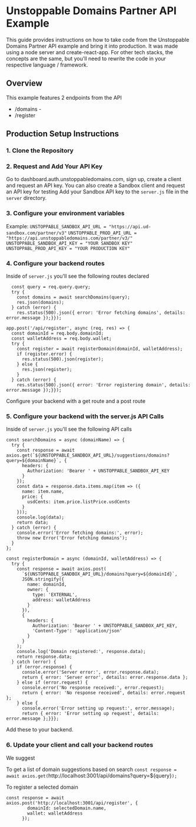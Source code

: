 # Unstoppable Domains Partner API Example

This guide provides instructions on how to take code from the Unstoppable Domains Partner API example and bring it into production. It was made using a node server and create-react-app. For other tech stacks, the concepts are the same, but you'll need to rewrite the code in your respective language / framework.

## Overview
This example features 2 endpoints from the API
- /domains - 
- /register

## Production Setup Instructions


### 1. Clone the Repository

### 2. Request and Add Your API Key
Go to dashboard.auth.unstoppabledomains.com, sign up, create a client and request an API key. You can also create a Sandbox client and request an API key for testing
Add your Sandbox API key to the `server.js` file in the `server` directory.

### 3. Configure your environment variables
Example:
`UNSTOPPABLE_SANDBOX_API_URL = "https://api.ud-sandbox.com/partner/v3"`
`UNSTOPPABLE_PROD_API_URL = "https://api.unstoppabledomains.com/partner/v3/"`
`UNSTOPPABLE_SANDBOX_API_KEY = "YOUR SANDBOX KEY" `
`UNSTOPPABL_PROD_API_KEY = "YOUR PRODUCTION KEY" `

### 4. Configure your backend routes
Inside of `server.js` you'll see the following routes declared
```app.get('/api/domains', async (req, res) => {
  const query = req.query.query;
  try {
    const domains = await searchDomains(query);
    res.json(domains);
  } catch (error) {
    res.status(500).json({ error: 'Error fetching domains', details: error.message });}});

app.post('/api/register', async (req, res) => {
  const domainId = req.body.domainId;
  const walletAddress = req.body.wallet;
  try {
    const register = await registerDomain(domainId, walletAddress);
    if (register.error) {
      res.status(500).json(register);
    } else {
      res.json(register);
    }
  } catch (error) {
    res.status(500).json({ error: 'Error registering domain', details: error.message });}});
```
Configure your backend with a get route and a post route

### 5. Configure your backend with the server.js API Calls
Inside of `server.js` you'll see the following API calls 
```
const searchDomains = async (domainName) => {
  try {
    const response = await axios.get(`${UNSTOPPABLE_SANDBOX_API_URL}/suggestions/domains?query=${domainName}`, {
      headers: {
        Authorization: 'Bearer ' + UNSTOPPABLE_SANDBOX_API_KEY
      }
    });
    const data = response.data.items.map(item => ({
      name: item.name,
      price: {
        usdCents: item.price.listPrice.usdCents
      }
    }));
    console.log(data);
    return data;
  } catch (error) {
    console.error('Error fetching domains:', error);
    throw new Error('Error fetching domains');
  }
};

const registerDomain = async (domainId, walletAddress) => {
  try {
    const response = await axios.post(
      `${UNSTOPPABLE_SANDBOX_API_URL}/domains?query=${domainId}`,
      JSON.stringify({
        name: domainId,
        owner: {
          type: 'EXTERNAL',
          address: walletAddress
        }
      }),
      {
        headers: {
          Authorization: 'Bearer ' + UNSTOPPABLE_SANDBOX_API_KEY,
          'Content-Type': 'application/json'
        }
      }
    );
    console.log('Domain registered:', response.data);
    return response.data;
  } catch (error) {
    if (error.response) {
      console.error('Server error:', error.response.data);
      return { error: 'Server error', details: error.response.data };
    } else if (error.request) {
      console.error('No response received:', error.request);
      return { error: 'No response received', details: error.request };
    } else {
      console.error('Error setting up request:', error.message);
      return { error: 'Error setting up request', details: error.message };}}};
```
Add these to your backend.

### 6. Update your client and call your backend routes
We suggest 

To get a list of domain suggestions based on search
`const response = await axios.get(`http://localhost:3001/api/domains?query=${query}`);`

To register a selected domain
```
const response = await axios.post('http://localhost:3001/api/register', {
        domainId: selectedDomain.name,
        wallet: walletAddress
      });
```